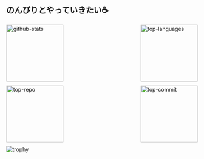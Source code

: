 ## のんびりとやっていきたい☕️
<div style="display: flex; justify-content: space-between;">
  <img src="https://github-readme-stats.vercel.app/api/top-langs/?username=Inoue416&layout=compact&theme=solarized-light" alt="github-stats" height="150px" />
  <img src="https://github-readme-stats.vercel.app/api?username=Inoue416&show_icons=true&theme=solarized-light" alt="top-languages" height="150px" />
</div>
<div style="display: flex; justify-content: space-between; margin-top: 10px; margin-bottom:10px;">
  <img src="http://github-profile-summary-cards.vercel.app/api/cards/repos-per-language?username=Inoue416&theme=solarized" alt="top-repo" height="150px" />
  <img src="http://github-profile-summary-cards.vercel.app/api/cards/most-commit-language?username=Inoue416&theme=solarized" alt="top-commit" height="150px" />
</div>

<img src="https://github-profile-trophy.vercel.app/?username=Inoue416&theme=gruvbox" alt="trophy"/>
